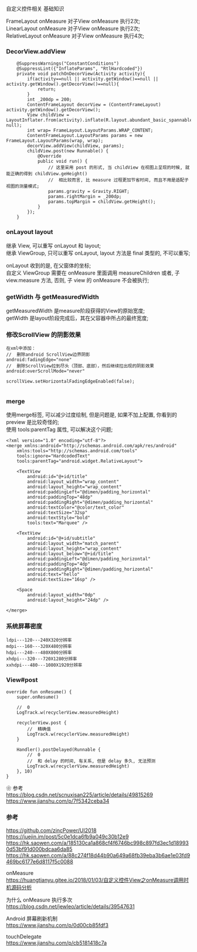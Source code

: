 自定义控件相关 基础知识   

FrameLayout onMeasure 对子View onMeasure 执行2次;  
LinearLayout onMeasure 对子View onMeasure 执行2次;  
RelativeLayout onMeasure 对子View onMeasure 执行4次;  

### DecorView.addView  
```
    @SuppressWarnings("ConstantConditions")
    @SuppressLint({"InflateParams", "RtlHardcoded"})
    private void patchOnDecorView(Activity activity){
        if(activity==null || activity.getWindow()==null || activity.getWindow().getDecorView()==null){
            return;
        }
        int _200dp = 200;
        ContentFrameLayout decorView = (ContentFrameLayout) activity.getWindow().getDecorView();
        View childView = LayoutInflater.from(activity).inflate(R.layout.abundant_basic_spannable, null);
        int wrap= FrameLayout.LayoutParams.WRAP_CONTENT;
        ContentFrameLayout.LayoutParams params = new FrameLayout.LayoutParams(wrap, wrap);
        decorView.addView(childView, params);
        childView.post(new Runnable() {
            @Override
            public void run() {
                // 这里采用 post 的形式, 当 childView 在视图上呈现的时候, 就能正确的得到 childView.geHeight()
                //  相比较而言, 比 measure 过程更加节省时间, 而且不用是适配子视图的测量模式;  
                params.gravity = Gravity.RIGHT;
                params.rightMargin = _200dp;
                params.topMargin = childView.getHeight();
            }
        });
    }
```
### onLayout layout  
继承 View, 可以重写 onLayout 和 layout;  
继承 ViewGroup, 只可以重写 onLayout, layout 方法是 final 类型的,  不可以重写;  

onLayout 收到的是, 在父窗体的坐标;  
自定义 ViewGroup 需要在 onMeasure 里面调用 measureChildren 或者, 子 view.measure 方法, 否则, 子 view 的 onMeasure 不会被执行;  

###  getWidth 与 getMeasuredWidth 
getMeasuredWidth 是measure阶段获得的View的原始宽度;  
getWidth 是layout阶段完成后，其在父容器中所占的最终宽度;  

### 修改ScrollView 的阴影效果  
```
在xml中添加：
//  删除android ScrollView边界阴影  
android:fadingEdge="none"
//  删除ScrollView拉到尽头（顶部、底部），然后继续拉出现的阴影效果  
android:overScrollMode="never"
 
scrollView.setHorizontalFadingEdgeEnabled(false);  
 
```
### merge  
使用merge标签, 可以减少过度绘制, 但是问题是, 如果不加上配置, 你看到的preview 是比较奇怪的;  
使用 tools:parentTag 属性, 可以解决这个问题;  
```
<?xml version="1.0" encoding="utf-8"?>
<merge xmlns:android="http://schemas.android.com/apk/res/android"
    xmlns:tools="http://schemas.android.com/tools"
    tools:ignore="HardcodedText"
    tools:parentTag="android.widget.RelativeLayout">

    <TextView
        android:id="@+id/title"
        android:layout_width="wrap_content"
        android:layout_height="wrap_content"
        android:paddingLeft="@dimen/padding_horizontal"
        android:paddingTop="48dp"
        android:paddingRight="@dimen/padding_horizontal"
        android:textColor="@color/text_color"
        android:textSize="32sp"
        android:textStyle="bold"
        tools:text="Marquee" />

    <TextView
        android:id="@+id/subtitle"
        android:layout_width="match_parent"
        android:layout_height="wrap_content"
        android:layout_below="@+id/title"
        android:paddingLeft="@dimen/padding_horizontal"
        android:paddingTop="4dp"
        android:paddingRight="@dimen/padding_horizontal"
        android:text="hello"
        android:textSize="16sp" />

    <Space
        android:layout_width="0dp"
        android:layout_height="24dp" />

</merge>
```

### 系统屏幕密度  
```
ldpi---120---240X320分辨率
mdpi---160---320X480分辨率
hdpi---240---480X800分辨率
xhdpi---320---720X1280分辨率
xxhdpi---480---1080X1920分辨率
```

### View#post  
```
override fun onResume() {
    super.onResume()
    
    //  0  
    LogTrack.w(recyclerView.measuredHeight)

    recyclerView.post {
        //  精确值  
        LogTrack.w(recyclerView.measuredHeight)
    }

    Handler().postDelayed(Runnable {
        //  0  
        //  和 delay 的时间, 有关系, 但是 delay 多久, 无法预测   
        LogTrack.w(recyclerView.measuredHeight)
    }, 10)
}
```
❀ 参考  
https://blog.csdn.net/scnuxisan225/article/details/49815269  
https://www.jianshu.com/p/7f5342ceba34  

### 参考  
https://github.com/zincPower/UI2018   
https://juejin.im/post/5c0e1dca6fb9a049c30b12e9  
https://hk.saowen.com/a/185130ca1a868cf4f6746bc998c897fd3ec1d189930d53bf91d000bdcaa6da85  
https://hk.saowen.com/a/88c274f18d44b90a649a68fb39eba3b6ae1e03fd9469bc6177e6d8117f5c0088  

onMeasure  
https://huangtianyu.gitee.io/2018/01/03/自定义控件View之onMeasure调用时机源码分析  

为什么 onMeasure 执行多次  
https://blog.csdn.net/jewleo/article/details/39547631  

Android 屏幕刷新机制  
https://www.jianshu.com/p/0d00cb85fdf3   

touchDelegate  
https://www.jianshu.com/p/cb5181418c7a  
